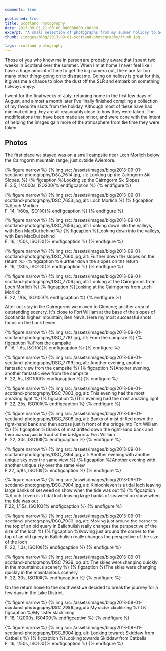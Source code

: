 ```yaml
---
comments: true

published: true
title: Scotland Photography
date: 2013-09-01 21:00:00.000000000 +00:00
excerpt: "A small selection of photographs from my summer holiday to Scotland"
thumb: /images/blog/2013-09-01-scotland-photography/thumb.jpg

tags: scotland photography
---
```


Those of you who know me in person are probably aware that I spent two weeks in Scotland over the summer. When I'm at home I never feel like I have a huge amount of time to get the big camera out, there are far too many other things going on to distract me. Going on holiday is great for this, it gives me a chance to blow the dust off the SLR and embark on something I always enjoy.

I went for the final weeks of July, returning home in the first few days of August, and almost a month later I've finally finished compiling a collection of my favourite shots from the holiday.  Although most of these have had minimal editing they are all reasonably close to how they were taken. The modifications that have been made are minor, and were done with the intent of helping the images gain more of the atmosphere from the time they were taken.

## Photos

The first place we stayed was on a small campsite near Loch Morlich below the Cairngorm mountain range, just outside Aviemore.

{% figure narrow %}
  {% img src: /assets/images/blog/2013-09-01-scotland-photography/DSC_7614.jpg, alt: Looking up the Cairngorm Ski Slopes. %}
  {% figcaption %}Looking up the Cairngorm Ski Slopes<br />F. 3.5, 1/4000s, ISO200{% endfigcaption %}
{% endfigure %}

{% figure narrow %}
  {% img src: /assets/images/blog/2013-09-01-scotland-photography/DSC_7653.jpg, alt: Loch Morlich %}
  {% figcaption %}Loch Morlich<br />F. 14, 1/60s, ISO100{% endfigcaption %}
{% endfigure %}

{% figure narrow %}
  {% img src: /assets/images/blog/2013-09-01-scotland-photography/DSC_7656.jpg, alt: Looking down into the valleys, with Ben MacDui behind %}
  {% figcaption %}Looking down into the valleys, with Ben MacDui behind<br />F. 16, 1/50s, ISO100{% endfigcaption %}
{% endfigure %}

{% figure narrow %}
  {% img src: /assets/images/blog/2013-09-01-scotland-photography/DSC_7660.jpg, alt: Further down the slopes on the return %}
  {% figcaption %}Further down the slopes on the return<br />F. 16, 1/30s, ISO100{% endfigcaption %}
{% endfigure %}

{% figure narrow %}
  {% img src: /assets/images/blog/2013-09-01-scotland-photography/DSC_7706.jpg, alt: Looking at the Cairngorms from Loch Morlich %}
  {% figcaption %}Looking at the Cairngorms from Loch Morlich<br />F. 22, 1/6s, ISO100{% endfigcaption %}
{% endfigure %}

After out stay in the Cairngorms we moved to Glencoe; another area of outstanding scenery. It's close to Fort William at the base of the slopes of Scotlands highest mountain, Ben Nevis. Here my most successful shots focus on the Loch Leven.

{% figure narrow %}
  {% img src: /assets/images/blog/2013-09-01-scotland-photography/DSC_7781.jpg, alt: From the campsite %}
  {% figcaption %}From the campsite<br />F. 16, 1.6s, ISO100{% endfigcaption %}
{% endfigure %}

{% figure narrow %}
  {% img src: /assets/images/blog/2013-09-01-scotland-photography/DSC_7799.jpg, alt: Another evening, another fantastic view from the campsite %}
  {% figcaption %}Another evening, another fantastic view from the campsite<br />F. 22, 5s, ISO100{% endfigcaption %}
{% endfigure %}

{% figure narrow %}
  {% img src: /assets/images/blog/2013-09-01-scotland-photography/DSC_7803.jpg, alt: This evening had the most amazing light %}
  {% figcaption %}This evening had the most amazing light<br />F. 22, 25s, ISO100{% endfigcaption %}
{% endfigure %}

{% figure narrow %}
  {% img src: /assets/images/blog/2013-09-01-scotland-photography/DSC_7808.jpg, alt: Banks of mist drifted down the right-hand bank and then across just in front of the bridge into Fort William %}
  {% figcaption %}Banks of mist drifted down the right-hand bank and then across just in front of the bridge into Fort William<br />F. 22, 30s, ISO100{% endfigcaption %}
{% endfigure %}

{% figure narrow %}
  {% img src: /assets/images/blog/2013-09-01-scotland-photography/DSC_7864.jpg, alt: Another evening with another unique sky over the same view %}
  {% figcaption %}Another evening with another unique sky over the same view<br />F.22, 5/8s, ISO100{% endfigcaption %}
{% endfigure %}

{% figure narrow %}
  {% img src: /assets/images/blog/2013-09-01-scotland-photography/DSC_7904.jpg, alt: Kinlochleven is a tidal loch leaving large banks of seaweed on show when the tide was out %}
  {% figcaption %}Loch Leven is a tidal loch leaving large banks of seaweed on show when the tide was out<br />F.22, 1/15s, ISO100{% endfigcaption %}
{% endfigure %}

{% figure narrow %}
  {% img src: /assets/images/blog/2013-09-01-scotland-photography/DSC_7933.jpg, alt: Moving just around the corner to the top of an old query in Ballchulish really changes the perspective of the size of the loch %}
  {% figcaption %}Moving just around the corner to the top of an old query in Ballchulish really changes the perspective of the size of the loch<br />F. 22, 1.3s, ISO100{% endfigcaption %}
{% endfigure %}

{% figure narrow %}
  {% img src: /assets/images/blog/2013-09-01-scotland-photography/DSC_7939.jpg, alt: The skies were changing quickly in the mountainous scenery %}
  {% figcaption %}The skies were changing quickly in the mountainous scenery<br />F. 22, 30s, ISO100{% endfigcaption %}
{% endfigure %}

On the return home to the southwest we decided to break the journey for a few days in the Lake District.

{% figure narrow %}
  {% img src: /assets/images/blog/2013-09-01-scotland-photography/DSC_7986.jpg, alt: My sister slacklining %}
  {% figcaption %}My sister slacklining<br />F. 18, 1/2000s, ISO400{% endfigcaption %}
{% endfigure %}

{% figure narrow %}
  {% img src: /assets/images/blog/2013-09-01-scotland-photography/DSC_8004.jpg, alt: Looking towards Skiddaw from Catbells %}
  {% figcaption %}Looking towards Skiddaw from Catbells<br />F. 16, 1/50s, ISO100{% endfigcaption %}
{% endfigure %}
